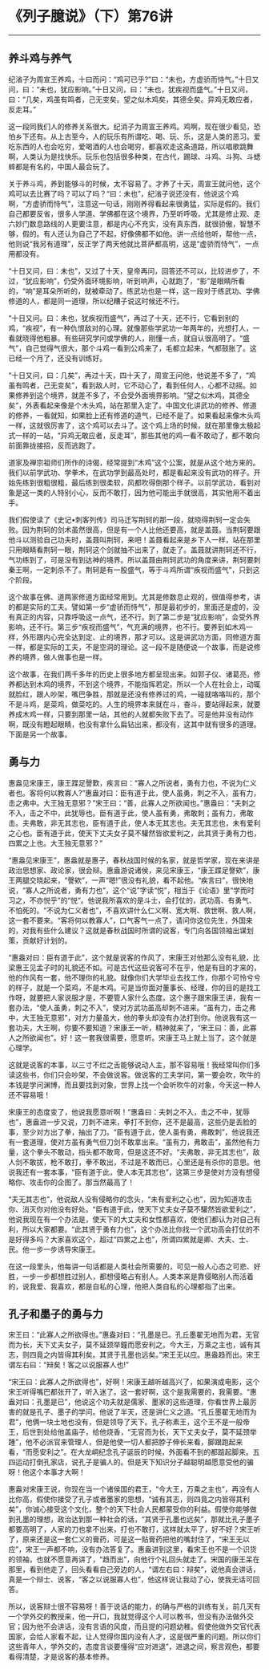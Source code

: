 # 《列子臆说》（下）第76讲

------

## 养斗鸡与养气

纪渻子为周宣王养鸡，十曰而问：“鸡可已乎?”曰：“未也，方虚骄而恃气。”十日又问，曰：“未也，犹应影响。”十日又问，曰：“未也，犹疾视而盛气。”十日又问，曰：“几矣，鸡虽有鸣者，己无变矣。望之似木鸡矣，其德全矣。异鸡无敢应者，反走耳。”

这一段同我们人的修养关系很大。纪消子为周宣王养鸡。鸡啊，现在很少看见，恐怕乡下还有。从上古至今，人的玩乐有所谓吃、喝、玩、乐，这是人类的恶习。爱吃东西的人也会吃穷，爱喝酒的人也会喝穷，都喜欢走这条道路，所以唱歌跳舞啊，人类认为是找快乐。玩乐也包括很多种类，在古代，踢球、斗鸡、斗狗、斗蟋蟀都是有名的，中国人最会玩了。

关于养斗鸡，养到能够斗的时候，太不容易了。才养了十天，周宣王就问他，这个鸡可以去比赛了吗？可以了吗？“曰：未也”，纪渻子说还没有，他说这个鸡啊，“方虚骄而恃气”，注意这一句话，刚刚养得看起来很勇猛，实际是假的。我们自己都要反省，很多人学道、学佛都在这个境界，乃至听呼吸，尤其是修止观、走六妙门数息路线的人更要注意，都是内心不充实，没有真东西，就很骄傲，智慧不够，假的。有人还认为自己了不起，好像佛都不如他。讲一点给他听，帮他一点，他则说“我另有道理”，反正学了两天他就比菩萨都高明，这是“虚骄而恃气”，一点用都没有。

“十日又问，曰：未也”，又过了十天，皇帝再问，回答还不可以，比较进步了，不过，“犹应影响”，仍受外面环境影响，听到响声，心就跑了，“影”是眼睛所看的，“响”是耳朵所听的，就被牵动了。练武功也是一样，这一段对于练武功、学佛修道的人，都是同一道理，所以纪糟子说这时候还不行。

“十日又问。曰：未也，犹疾视而盛气”，再过了十天，还不行，它看到别的鸡，“疾视”，有一种仇恨敌对的心理。就像那些学武功一年两年的，光想打人，一看就晓得他粗暴。有些研究学问或学佛的人，刚懂一点，就自认很高明了。“盛气”，自己觉得气很大，那个斗鸡一看到公鸡来了，毛都立起来，气都鼓胀了。这已经一个月了，还没有训练好。

“十日又问，曰：几矣”，再过十天，四十天了，周宣王问他，他说差不多了，“鸡虽有鸣者，己无变矣”，看到敌人时，它不动心了，看到任何人，心都不动摇。如果修养到这个境界，就差不多了，不会受外面境界影响。“望之似木鸡，其德全矣”，外表看起来像是个木头鸡，站在那里入定了。中国文化讲武功的修养、修道的修养，一看就知，如果脸上还有修道的道气，已经不是了。如果看起来像木头鸡一样，这就很厉害了，这个鸡可以去斗了。这个鸡上场的时候，就在那里像太极起式一样的一站，“异鸡无敢应者，反走耳”，那些其他的鸡一看不敢动了，都不敢向前面靠拢接招，反而逃跑了。

道家及禅宗祖师们所作的诗偈，经常提到“木鸡”这个公案，就是从这个地方来的。我们以前学武功、学拳术，在武功学到最高处时，都是看起来没有武功的样子。开始先练到很粗很粗，最后练到很柔软，风都吹得倒那个样子。以前学武功，看到对象是这一类的人特别小心，反而不敢打，因为他可能出手就很高，其实他用不着出手。

我们假使读了《史记•刺客列传》司马迁写荆轲的那一段，就晓得荆轲一定会失败。因为荆轲的剑术虽然很高，但是有一个人比他还要高，就是盖聂。当荆轲要跟他斗以测验自己功夫时，盖聂叫荆轲，来吧！盖聂看起来是乡下人一样，站在那里只用眼睛看荆轲一眼，荆轲这个剑就抽不出来了，就走了。盖聂就讲荆轲还不行，气功练到了，可是没有到达神的境界。所以盖聂由荆轲武功的角度来讲，荆轲要刺秦王啊，一定刺杀不了。荆轲是有一股盛气，等于斗鸡所谓“疾视而盛气”，只到这个阶段。

这个故事在佛、道两家修道方面经常用到。尤其是修数息止观的，很值得参考，讲的都是实际的工夫。譬如第一步“虚骄而恃气”，那是最初步的，里面还是虚的，没有真正的内容，只靠呼吸这一点气，还不行。到了第二步是“犹应影响”，会受外界影响，还不行。第三步“疾视而盛气”，气充满的境界，也不行。要养到如木鸡一样，外形跟内心完全达到定、止的境界，那才可以。这是讲武功方面，同修道方面一样，都是实际的工夫，不是空洞的理论。这一段不是随便说一个故事，而是说修养的境界，做人做事也是一样。

这个故事，在我们两千多年的历史上很多地方都呈现出来。如郭子仪、诸葛亮，修养都达到木鸡的境界，不到这个境界，不能指挥若定。所以一个人在社会上，动辄就脸红，跟人吵架，嘴巴争胜，那就是还没有修养过的鸡，一碰就咯咯叫的，那个不是斗鸡，是菜鸡，做菜吃的。人生的境界本来就在斗，奋斗，要站得起来，就要养成木鸡一样，只要到那里一站，其他的人就都失败下去了。可是他并没有动作啊，既没有瞪起眼睛，也没有拿什么扁钻出来，都没有，这其中就有很多的道理。下面是另一个故事。

## 勇与力

惠盎见宋康王，康王蹀足謦歎，疾言曰：“寡人之所说者，勇有力也，不说为仁义者也。客将何以教寡人?”惠盎对曰：臣有道于此，使人虽勇，刺之不入，虽有力，击之弗中。大王独无意邪？”宋王曰：“善，此寡人之所欲闻也。”惠盎曰：“夫刺之不入，击之不中，此犹辱也。臣有道于此，使人虽有勇，弗敢刺；虽有力，弗敢击。夫弗敢，非无其志也，臣有道于此，使人本无其志也。夫无其志也，未有爱利之心也。臣有道于此，使天下丈夫女子莫不驩然皆欲爱利之，此其贤于勇有力也，四累之上也。大王独无意邪？”

“惠盎见宋康王”，惠盎就是惠子，春秋战国时候的名家，就是哲学家，现在来讲是政治思想家、政论家，很会辩。惠盎游说诸侯，来见宋康王，“康王蹀足謦欸”，康王两腿交晓起来，“謦欸”，一声“嗯!”很没有礼貌，看不起他。“疾言曰”，很快地说，“寡人之所说者，勇有力也”，这个“说”字读“悦”，相当于《论语》里“学而时习之，不亦悦乎”的“悦”。他说我所喜欢的是斗士，会打仗的，武功高、有勇气、不怕死的。“不说为仁义者也”，不喜欢讲什么仁义啊、宽大啊、救世啊、救人啊，这一套不要来。“客将何以教寡人”，口气客气一点了，请问你这位先生，外国来的，对我有些什么建议？这就是春秋战国时所谓的说客，专门向各国领袖出谋划策，贡献好计划的。

“惠盎对曰：臣有道于此”，这个就是说客的作风了，宋康王对他那么没有礼貌，比梁惠王见孟子时的礼貌还不如。可是古代这些说客可不在乎，他是有目的才来的，他的作风有一套，他不理你的礼貌。就像你们大学毕业去找工作，你那个可怜兮兮的样子，就是一个菜鸡，不是木鸡。可是当你面对董事长、经理，你的目的是找工作呀，就要把人家说服才是，不要管人家什么态度。这个惠子跟宋康王讲，我有一套办法，“使人虽勇，刺之不入”，使对方武功虽高却刺不进来。“虽有力，击之弗中，大王独无意邪”，对方力量虽大，他的拳头却没有办法打到你。他说我有这一套功夫，大王啊，你要不要知道？宋康王一听，精神就来了，“宋王曰：善，此寡人之所欲闻也”。好！这一套我很需要，愿意听。宋康王马上就上当了。这个就是心理学。

这就是说客的本事，以三寸不烂之舌能够说动人主，那不容易哦！我经常叫你们多读这些书，你们只会吵架，不会做说客。做说客的工夫学问，第一要会吹，吹牛的本钱是学问渊博，而且要找到对象，世界上找一个会听吹牛的对象，今天这一种人还不容易哦！

宋康王的态度变了，他说我愿意听啊！“惠盎曰：夫刺之不入，击之不中，犹辱也”，惠盎进一步又说，刀刺不进来，拳打不到你，还不是最高，这些仍是丢脸的事，至少对方出了拳，抽出了刀。“臣有道于此，使人虽有勇，弗敢刺”，他说我还有一套道理，使对方虽有勇气但刀剑不敢拿出来。“虽有力，弗敢击”，虽然他有力量，这个拳头不敢动，指头都不敢弯，但是这还不好。“夫弗敢，非无其志也”，敌人剑不敢拔，枪不敢打，拳不敢出，不过是不敢而已，心里还是有杀你的意思。他说我还有一套本事，“臣有道于此，使人本无其志也”，这第三步是使对方没有想侵略你、攻击你的企图了。那当然最高了！

“夫无其志也”，他说敌人没有侵略你的念头，“未有爱利之心也”，因为知道攻击你、消灭你对他没有好处。“臣有道于此，使天下丈夫女子莫不驩然皆欲爱利之”，他说我现在有一个办法是，使天下的大丈夫和女性都喜欢，使他们都认为对自己有利，所以大家都要。“此其贤于勇有力也”，这个办法比你找一个武功高会打仗的不是好得多吗？大家喜欢这个，超过“四累之上也”，所谓四累就是卿、大夫、士、民。他一步一步诱导宋康王。

在这一段里头，他每讲一句话都是人类社会所需要的，可见一般人心态之可悲、好胜，一步一步都想胜过别人，都想侵略占有别人。人类本来是靠侵略别人而活着的，说我爱、我喜欢，都是自私的心理，他把人类自私的心理都指了出来。

## 孔子和墨子的勇与力

宋王曰：“此寡人之所欲得也。”惠盎对曰：“孔墨是已。孔丘墨翟无地而为君，无官而为长，天下丈夫女子，莫不延颈举鐘而愿安利之。今大王，万乘之主也，诚有其志，则四竟之内皆得其利矣。其贤于孔墨也远矣。”宋王无以应。惠盎趋而出。宋王谓左右曰：“辩矣！客之以说服寡人也!”

“宋王曰：此寡人之所欲得也”，好啊！宋康王越听越高兴了，如果演成电影，这个宋王听得嘴巴都张开了，听入迷了。这一套好啊，这个是我需要的，我需要。“惠盎对曰：孔墨是已”，他说这个功夫就是儒家、墨家的这些道理，你看世界上最厉害的就是孔子、墨子的学问。他说了半天，还是讲仁义之道。“孔丘墨翟无地而为君”，他俩一块土地也没有，但是领导了天下。孔子称素王，这个王不是一般帝王，后世到处给他盖庙子，给他烧香，“无官而为长，天下丈夫女子，莫不延颈举踵”，他不必派官来管理人，但是他使一切人都把脖子伸长来看，脚跟跑起来看，“而愿安利之”。在大龙峒纪念孔子诞辰的时候，外面看不到的都踮起脚来。五四运动打倒孔家店，说孔子是骗人的。但是天下知识分子越聪明越愿意受他的骗呀！他这个本事才大啊！

惠盎对宋康王说，你现在当一个诸侯国的君王，“今大王，万乘之主也”，再没有人比你高，假使你接受了孔子或者墨家的思想，“诚有其志，则四竟之内皆得其利矣”，你诚心接受这个文化，整个的天下社会人民都蒙受你的利益。假使你能够做到孔墨的理想，政治达到那一种社会的话，“其贤于孔墨也远矣”，那就比孔子墨子都要高明了，人家的刀也拿不出来，打也不敢打，这样就太平了，好不好？宋王听了，原来还是这一套仁义的膏药，可是这一贴膏药把他的嘴封住了，“宋王无以应”，宋王一声都不响，没有办法答复了。惠盎讲到这里，看宋王也不是一个识货的领袖，也就不愿意再讲了，“趋而出”，向他行个礼回头就走了。宋国的康王呆在那里，看到他走了，回头看看自己旁边的人，“谓左右曰：辩矣”，说他真会讲话，真是一个辩士、说客，“客之以说服寡人也”，他这样说让我动了心，使我无话可回答。

所以，说客辩士很不容易呀！善于说话的能力，的确与严格的训练有关。前几天有一个学外交的教授来，他一开口，我就觉得这个人可以教书，但没有办法做外交官；因为他不会讲话，没有言语的风度，而且提的问题幼稚。假使他做外交官代表国家，会给人家看不起，让人觉得你国内没有人才，这是很严重的问题。所以你们这些青年人，学外交的，态度言谈要懂得“应对进退”，进退之间，察言观色，都要看得清楚，才是说客的基本修养。